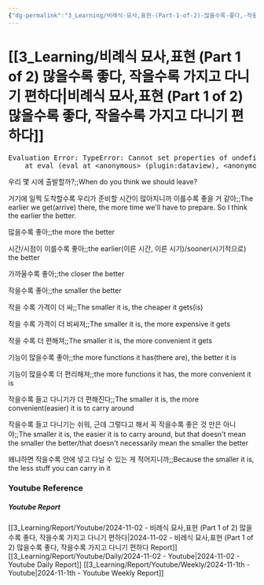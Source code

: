 ```yaml
---
{"dg-permalink":"3_Learning/비례식-묘사,표현-(Part-1-of-2)-많을수록-좋다,-작을수록-가지고-다니기-편하다","dg-note-icon":"english","created-date":"2024-11-02 10:19:02 am","date":"2024-11-02","type":"youtube","tags":["youtube","english","flashcards"],"aliases":null,"youtuber":"빨모쌤","channelName":"라이브 아카데미","link":"https://www.youtube.com/watch?v=pmfS4JlUjjI","img":"https://img.youtube.com/vi/pmfS4JlUjjI/0.jpg","dg-publish":true,"permalink":"/3_Learning/비례식-묘사,표현-(Part-1-of-2)-많을수록-좋다,-작을수록-가지고-다니기-편하다/","dgPassFrontmatter":true,"noteIcon":"english"}
---
```


# [[3_Learning/비례식 묘사,표현 (Part 1 of 2) 많을수록 좋다, 작을수록 가지고 다니기 편하다\|비례식 묘사,표현 (Part 1 of 2) 많을수록 좋다, 작을수록 가지고 다니기 편하다]]


<pre class="dataview dataview-error">Evaluation Error: TypeError: Cannot set properties of undefined (setting 'innerHTML')
    at eval (eval at &lt;anonymous&gt; (plugin:dataview), &lt;anonymous&gt;:9:21)</pre>

우리 몇 시에 출발할까?;;When do you think we should leave?
<!--SR:!2025-01-15,32,270-->
거기에 일찍 도착할수록 우리가 준비할 시간이 많아지니까 이를수록 좋을 거 같아;;The earlier we get(arrive) there, the more time we'll have to prepare. So I think the earlier the better.
<!--SR:!2025-01-22,42,290-->

많을수록 좋아;;the more the better
<!--SR:!2025-02-06,54,310-->
시간/시점이 이를수록 좋아;;the earlier(이른 시간, 이른 시기)/sooner(시기적으로) the better
<!--SR:!2025-02-07,59,310-->
가까울수록 좋아;;the closer the better
<!--SR:!2025-01-25,46,290-->
작을수록 좋아;;the smaller the better
<!--SR:!2025-01-23,40,290-->
작을 수록 가격이 더 싸;;The smaller it is, the cheaper it gets(is)
<!--SR:!2025-02-03,55,310-->
작을 수록 가격이 더 비싸져;;The smaller it is, the more expensive it gets
<!--SR:!2025-02-04,56,310-->
작을 수록 더 편해져;;The smaller it is, the more convenient it gets
<!--SR:!2025-01-19,40,290-->
기능이 많을수록 좋아;;the more functions it has(there are), the better it is
<!--SR:!2025-01-29,45,290-->
기능이 많을수록 더 편리해져;;the more functions it has, the more convenient it is
<!--SR:!2025-01-19,39,290-->
작을수록 들고 다니기가 더 편해진다;;The smaller it is, the more convenient(easier) it is to carry around
<!--SR:!2025-02-08,60,310-->
작을수록 들고 다니기는 쉬워, 근데 그렇다고 해서 꼭 작을수록 좋은 것 만은 아니야;;The smaller it is, the easier it is to carry around, but that doesn't mean the smaller the better/that doesn't necessarily mean the smaller the better
<!--SR:!2024-12-09,17,299-->
왜냐하면 작을수록 안에 넣고 다닐 수 있는 게 적어지니까;;Because the smaller it is, the less stuff you can carry in it
<!--SR:!2024-12-21,6,250-->







### Youtube Reference
##### Youtube Report
[[3_Learning/Report/Youtube/2024-11-02 - 비례식 묘사,표현 (Part 1 of 2) 많을수록 좋다, 작을수록 가지고 다니기 편하다\|2024-11-02 - 비례식 묘사,표현 (Part 1 of 2) 많을수록 좋다, 작을수록 가지고 다니기 편하다 Report]]
[[3_Learning/Report/Youtube/Daily/2024-11-02 - Youtube\|2024-11-02 - Youtube Daily Report]]
[[3_Learning/Report/Youtube/Weekly/2024-11-1th - Youtube\|2024-11-1th - Youtube Weekly Report]]

